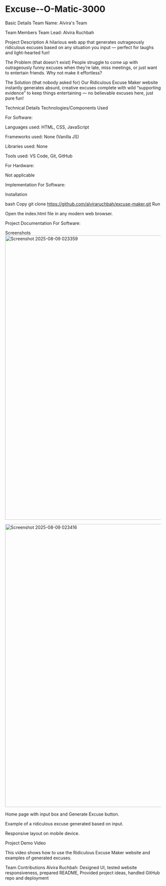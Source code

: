 # Excuse--O-Matic-3000
Basic Details
Team Name: Alvira's Team

Team Members
Team Lead: Alvira Ruchbah 

Project Description
A hilarious web app that generates outrageously ridiculous excuses based on any situation you input — perfect for laughs and light-hearted fun!

The Problem (that doesn't exist)
People struggle to come up with outrageously funny excuses when they’re late, miss meetings, or just want to entertain friends. Why not make it effortless?

The Solution (that nobody asked for)
Our Ridiculous Excuse Maker website instantly generates absurd, creative excuses complete with wild “supporting evidence” to keep things entertaining — no believable excuses here, just pure fun!

Technical Details
Technologies/Components Used

For Software:

Languages used: HTML, CSS, JavaScript

Frameworks used: None (Vanilla JS)

Libraries used: None

Tools used: VS Code, Git, GitHub

For Hardware:

Not applicable

Implementation
For Software:

Installation

bash
Copy
git clone https://github.com/alviraruchbah/excuse-maker.git
Run

Open the index.html file in any modern web browser.

Project Documentation
For Software:

Screenshots<img width="1889" height="917" alt="Screenshot 2025-08-09 023359" src="https://github.com/user-attachments/assets/5c091519-a0f9-408c-8cd3-761b1462c7c6" />

<img width="1877" height="913" alt="Screenshot 2025-08-09 023416" src="https://github.com/user-attachments/assets/853dfc65-9635-4a80-8f37-1ef70e7ae895" />


Home page with input box and Generate Excuse button.


Example of a ridiculous excuse generated based on input.


Responsive layout on mobile device.



Project Demo
Video

This video shows how to use the Ridiculous Excuse Maker website and examples of generated excuses.



Team Contributions
Alvira Ruchbah: Designed UI, tested website responsiveness, prepared README, Provided project ideas, handled GitHub repo and deployment

